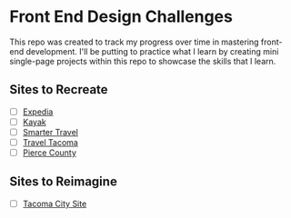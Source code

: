 # Front End Design Challenges

This repo was created to track my progress over time in mastering front-end development. I'll be putting to practice what I learn by creating mini single-page projects within this repo to showcase the skills that I learn.

## Sites to Recreate
- [ ] [Expedia](https://www.expedia.com/)
- [ ] [Kayak](https://www.kayak.com/)
- [ ] [Smarter Travel](https://www.smartertravel.com/)
- [ ] [Travel Tacoma](https://www.traveltacoma.com/)
- [ ] [Pierce County](https://www.co.pierce.wa.us/)

## Sites to Reimagine
- [ ] [Tacoma City Site](https://www.cityoftacoma.org/)
